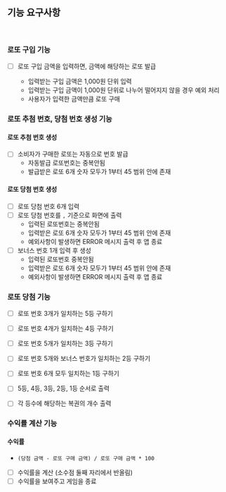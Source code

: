 ## 기능 요구사항

<br>

### 로또 구입 기능

- [ ] 로또 구입 금액을 입력하면, 금액에 해당하는 로또 발급

  - 입력받는 구입 금액은 1,000원 단위 입력
  - 입력받는 구입 금액이 1,000원 단위로 나누어 떨어지지 않을 경우 예외 처리
  - 사용자가 입력한 금액만큼 로또 구매

### 로또 추첨 번호, 당첨 번호 생성 기능

#### 로또 추첨 번호 생성

- [ ] 소비자가 구매한 로또는 자동으로 번호 발급
  - 자동발급 로또번호는 중복안됨
  - 발급받은 로또 6개 숫자 모두가 1부터 45 범위 안에 존재

#### 로또 당첨 번호 생성

- [ ] 로또 당첨 번호 6개 입력
- [ ] 로또 당첨 번호를 `,` 기준으로 화면에 출력
  - 입력된 로또번호는 중복안됨
  - 입력받은 로또 6개 숫자 모두가 1부터 45 범위 안에 존재
  - 예외사항이 발생하면 ERROR 메시지 출력 후 앱 종료
- [ ] 보너스 번호 1개 입력 후 생성
  - 입력된 로또번호 중복안됨
  - 입력받은 로또 6개 숫자 모두가 1부터 45 범위 안에 존재
  - 예외사항이 발생하면 ERROR 메시지 출력 후 앱 종료

### 로또 당첨 기능

- [ ] 로또 번호 3개가 일치하는 5등 구하기
- [ ] 로또 번호 4개가 일치하는 4등 구하기
- [ ] 로또 번호 5개가 일치하는 3등 구하기
- [ ] 로또 번호 5개와 보너스 번호가 일치하는 2등 구하기
- [ ] 로또 번호 6개 모두 일치하는 1등 구하기

- [ ] 5등, 4등, 3등, 2등, 1등 순서로 출력
- [ ] 각 등수에 해당하는 복권의 개수 출력

### 수익률 계산 기능

#### 수익률

- `(당첨 금액 - 로또 구매 금액) / 로또 구매 금액 * 100`

- [ ] 수익률을 계산 (소수점 둘째 자리에서 반올림)
- [ ] 수익률을 보여주고 게임을 종료
